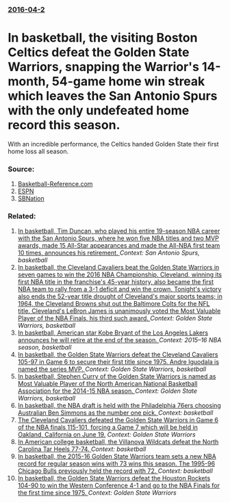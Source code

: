### [2016-04-2](/news/2016/04/2/index.md)

# In basketball, the visiting Boston Celtics defeat the Golden State Warriors, snapping the Warrior's 14-month, 54-game home win streak which leaves the San Antonio Spurs with the only undefeated home record this season. 

With an incredible performance, the Celtics handed Golden State their first home loss all season.


### Source:

1. [Basketball-Reference.com](http://www.basketball-reference.com/play-index/tstreak.cgi?request=1&lg_id=NBA&year_min=&year_max=&team_id=&opp_id=&is_playoffs=N&game_location=H&is_overtime=&c1stat=pts&c1comp=gt&c1val=opp_pts&c2stat=&c2comp=ge&c2val=&c3stat=&c3comp=ge&c3val=&c4stat=&c4comp=ge&c4val=&m1stat1=&m1math=s&m1stat2=&m1comp=ge&m1val=)
2. [ESPN](http://espn.go.com/blog/san-antonio-spurs/post/_/id/658/spurs-wont-chase-perfect-home-record)
3. [SBNation](http://www.sbnation.com/nba/2016/4/2/11351678/warrriors-celtics-final-score-recap-stephen-curry-nba-home-record)

### Related:

1. [ In basketball, Tim Duncan, who played his entire 19-season NBA career with the San Antonio Spurs, where he won five NBA titles and two MVP awards, made 15 All-Star appearances and made the All-NBA first team 10 times, announces his retirement. ](/news/2016/07/11/in-basketball-tim-duncan-who-played-his-entire-19-season-nba-career-with-the-san-antonio-spurs-where-he-won-five-nba-titles-and-two-mvp.md) _Context: San Antonio Spurs, basketball_
2. [In basketball, the Cleveland Cavaliers beat the Golden State Warriors in seven games to win the 2016 NBA Championship. Cleveland, winning its first NBA title in the franchise's 45-year history, also became the first NBA team to rally from a 3-1 deficit and win the crown. Tonight's victory also ends the 52-year title drought of Cleveland's major sports teams; in 1964, the Cleveland Browns shut out the Baltimore Colts for the NFL title. Cleveland's LeBron James is unanimously voted the Most Valuable Player of the NBA Finals, his third such award. ](/news/2016/06/19/in-basketball-the-cleveland-cavaliers-beat-the-golden-state-warriors-in-seven-games-to-win-the-2016-nba-championship-cleveland-winning-it.md) _Context: Golden State Warriors, basketball_
3. [In basketball, American star Kobe Bryant of the Los Angeles Lakers announces he will retire at the end of the season. ](/news/2015/11/29/in-basketball-american-star-kobe-bryant-of-the-los-angeles-lakers-announces-he-will-retire-at-the-end-of-the-season.md) _Context: 2015–16 NBA season, basketball_
4. [In basketball, the Golden State Warriors defeat the Cleveland Cavaliers 105-97 in Game 6 to secure their first title since 1975. Andre Iguodala is named the series MVP.  ](/news/2015/06/16/in-basketball-the-golden-state-warriors-defeat-the-cleveland-cavaliers-105-97-in-game-6-to-secure-their-first-title-since-1975-andre-iguod.md) _Context: Golden State Warriors, basketball_
5. [In basketball, Stephen Curry of the Golden State Warriors is named as Most Valuable Player of the North American National Basketball Association for the 2014-15 NBA season. ](/news/2015/05/4/in-basketball-stephen-curry-of-the-golden-state-warriors-is-named-as-most-valuable-player-of-the-north-american-national-basketball-associa.md) _Context: Golden State Warriors, basketball_
6. [In basketball, the NBA draft is held with the Philadelphia 76ers choosing Australian Ben Simmons as the number one pick. ](/news/2016/06/23/in-basketball-the-nba-draft-is-held-with-the-philadelphia-76ers-choosing-australian-ben-simmons-as-the-number-one-pick.md) _Context: basketball_
7. [ The Cleveland Cavaliers defeated the Golden State Warriors in Game 6 of the NBA finals 115-101, forcing a Game 7 which will be held in Oakland, California on June 19.](/news/2016/06/16/the-cleveland-cavaliers-defeated-the-golden-state-warriors-in-game-6-of-the-nba-finals-115a101-forcing-a-game-7-which-will-be-held-in-oa.md) _Context: Golden State Warriors_
8. [In American college basketball, the Villanova Wildcats defeat the North Carolina Tar Heels 77-74. ](/news/2016/04/4/in-american-college-basketball-the-villanova-wildcats-defeat-the-north-carolina-tar-heels-77a74.md) _Context: basketball_
9. [In basketball, the 2015-16 Golden State Warriors team sets a new NBA record for regular season wins with 73 wins this season. The 1995-96 Chicago Bulls previously held the record with 72. ](/news/2016/04/13/in-basketball-the-2015-16-golden-state-warriors-team-sets-a-new-nba-record-for-regular-season-wins-with-73-wins-this-season-the-1995-96-ch.md) _Context: basketball_
10. [In basketball, the Golden State Warriors defeat the Houston Rockets 104-90 to win the Western Conference 4-1 and go to the NBA Finals for the first time since 1975. ](/news/2015/05/27/in-basketball-the-golden-state-warriors-defeat-the-houston-rockets-104-90-to-win-the-western-conference-4-1-and-go-to-the-nba-finals-for-th.md) _Context: Golden State Warriors_
